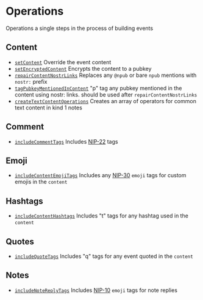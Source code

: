# Operations

Operations a single steps in the process of building events

## Content

- [`setContent`](https://hzrd149.github.io/applesauce/typedoc/functions/applesauce_factory.Operations.setContent.html) Override the event content
- [`setEncryptedContent`](https://hzrd149.github.io/applesauce/typedoc/functions/applesauce_factory.Operations.setEncryptedContent.html) Encrypts the content to a pubkey
- [`repairContentNostrLinks`](https://hzrd149.github.io/applesauce/typedoc/functions/applesauce_factory.Operations.repairContentNostrLinks.html) Replaces any `@npub` or bare `npub` mentions with `nostr:` prefix
- [`tagPubkeyMentionedInContent`](https://hzrd149.github.io/applesauce/typedoc/functions/applesauce_factory.Operations.tagPubkeyMentionedInContent.html) "p" tag any pubkey mentioned in the content using nostr: links. should be used after `repairContentNostrLinks`
- [`createTextContentOperations`](https://hzrd149.github.io/applesauce/typedoc/functions/applesauce_factory.Operations.createTextContentOperations.html) Creates an array of operators for common text content in kind 1 notes

## Comment

- [`includeCommentTags`](https://hzrd149.github.io/applesauce/typedoc/functions/applesauce_factory.Operations.includeCommentTags.html) Includes [NIP-22](https://github.com/nostr-protocol/nips/blob/master/22.md) tags

## Emoji

- [`includeContentEmojiTags`](https://hzrd149.github.io/applesauce/typedoc/functions/applesauce_factory.Operations.includeContentEmojiTags.html) Includes any [NIP-30](https://github.com/nostr-protocol/nips/blob/master/30.md) `emoji` tags for custom emojis in the `content`

## Hashtags

- [`includeContentHashtags`](https://hzrd149.github.io/applesauce/typedoc/functions/applesauce_factory.Operations.includeContentHashtags.html) Includes "t" tags for any hashtag used in the `content`

## Quotes

- [`includeQuoteTags`](https://hzrd149.github.io/applesauce/typedoc/functions/applesauce_factory.Operations.includeQuoteTags.html) Includes "q" tags for any event quoted in the `content`

## Notes

- [`includeNoteReplyTags`](https://hzrd149.github.io/applesauce/typedoc/functions/applesauce_factory.Operations.includeNoteReplyTags.html) Includes [NIP-10](https://github.com/nostr-protocol/nips/blob/master/10.md) `emoji` tags for note replies
